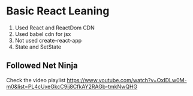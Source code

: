 # Basic React Leaning

1. Used React and ReactDom CDN
2. Used babel cdn for jsx
3. Not used create-react-app
4. State and SetState

## Followed Net Ninja

Check the video playlist https://www.youtube.com/watch?v=OxIDLw0M-m0&list=PL4cUxeGkcC9ij8CfkAY2RAGb-tmkNwQHG
